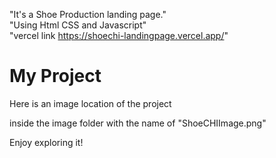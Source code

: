 "It's a Shoe Production landing page."<br/>
"Using Html CSS and Javascript"<br/>
"vercel link https://shoechi-landingpage.vercel.app/"
# My Project

Here is an image location of the project

inside the image folder with the name of "ShoeCHIImage.png"

Enjoy exploring it!
